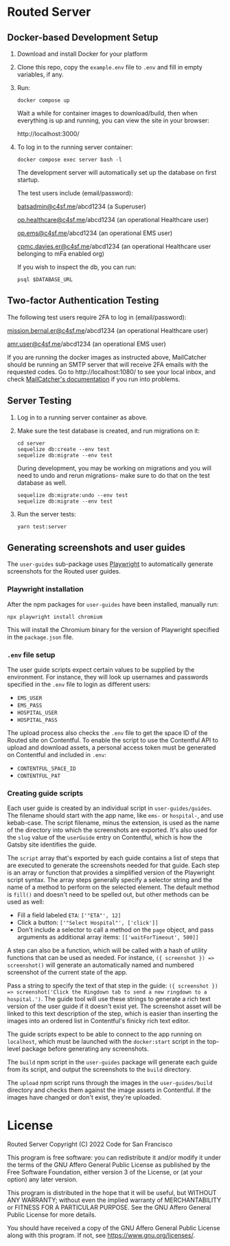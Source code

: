 # Routed Server

## Docker-based Development Setup

1. Download and install Docker for your platform

2. Clone this repo, copy the `example.env` file to `.env` and fill in empty variables, if any.

3. Run:

   ```
   docker compose up
   ```

   Wait a while for container images to download/build, then when everything is up
   and running, you can view the site in your browser:

   http://localhost:3000/

4. To log in to the running server container:

   ```
   docker compose exec server bash -l
   ```

   The development server will automatically set up the database on first startup.

   The test users include (email/password):

   batsadmin@c4sf.me/abcd1234 (a Superuser)

   op.healthcare@c4sf.me/abcd1234 (an operational Healthcare user)

   op.ems@c4sf.me/abcd1234 (an operational EMS user)

   cpmc.davies.er@c4sf.me/abcd1234 (an operational Healthcare user belonging to mFa enabled org)

   If you wish to inspect the db, you can run:

   ```
   psql $DATABASE_URL
   ```

## Two-factor Authentication Testing

The following test users require 2FA to log in (email/password):

mission.bernal.er@c4sf.me/abcd1234 (an operational Healthcare user)

amr.user@c4sf.me/abcd1234 (an operational EMS user)

If you are running the docker images as instructed above, MailCatcher should be running an SMTP server that will receive 2FA emails with the requested codes. Go to http://localhost:1080/ to see your local inbox, and check [MailCatcher's documentation](https://mailcatcher.me/) if you run into problems.

## Server Testing

1. Log in to a running server container as above.

2. Make sure the test database is created, and run migrations on it:

   ```
   cd server
   sequelize db:create --env test
   sequelize db:migrate --env test
   ```

   During development, you may be working on migrations and you will need to undo and rerun
   migrations- make sure to do that on the test database as well.

   ```
   sequelize db:migrate:undo --env test
   sequelize db:migrate --env test
   ```

3. Run the server tests:

   ```
   yarn test:server
   ```

## Generating screenshots and user guides

The `user-guides` sub-package uses [Playwright](https://playwright.dev/) to automatically generate screenshots for the Routed user guides.

### Playwright installation

After the npm packages for `user-guides` have been installed, manually run:

```
npx playwright install chromium
```

This will install the Chromium binary for the version of Playwright specified in the `package.json` file.

### `.env` file setup

The user guide scripts expect certain values to be supplied by the environment. For instance, they will look up usernames and passwords specified in the `.env` file to login as different users:

- `EMS_USER`
- `EMS_PASS`
- `HOSPITAL_USER`
- `HOSPITAL_PASS`

The upload process also checks the `.env` file to get the space ID of the Routed site on Contentful. To enable the script to use the Contentful API to upload and download assets, a personal access token must be generated on Contentful and included in `.env`:

- `CONTENTFUL_SPACE_ID`
- `CONTENTFUL_PAT`

### Creating guide scripts

Each user guide is created by an individual script in `user-guides/guides`. The filename should start with the app name, like `ems-` or `hospital-`, and use kebab-case. The script filename, minus the extension, is used as the name of the directory into which the screenshots are exported. It's also used for the `slug` value of the `userGuide` entry on Contentful, which is how the Gatsby site identifies the guide.

The `script` array that's exported by each guide contains a list of steps that are executed to generate the screenshots needed for that guide. Each step is an array or function that provides a simplified version of the Playwright script syntax. The array steps generally specify a selector string and the name of a method to perform on the selected element. The default method is `fill()` and doesn't need to be spelled out, but other methods can be used as well:

- Fill a field labeled `ETA`: `['"ETA"', 12]`
- Click a button: `['"Select Hospital"', ['click']]`
- Don't include a selector to call a method on the `page` object, and pass arguments as additional array items: `[['waitForTimeout', 500]]`

A step can also be a function, which will be called with a hash of utility functions that can be used as needed. For instance, `({ screenshot }) => screenshot()` will generate an automatically named and numbered screenshot of the current state of the app.

Pass a string to specify the text of that step in the guide: `({ screenshot }) => screenshot('Click the Ringdown tab to send a new ringdown to a hospital.')`. The guide tool will use these strings to generate a rich text version of the user guide if it doesn't exist yet. The screenshot asset will be linked to this text description of the step, which is easier than inserting the images into an ordered list in Contentful's finicky rich text editor.

The guide scripts expect to be able to connect to the app running on `localhost`, which must be launched with the `docker:start` script in the top-level package before generating any screenshots.

The `build` npm script in the `user-guides` package will generate each guide from its script, and output the screenshots to the `build` directory.

The `upload` npm script runs through the images in the `user-guides/build` directory and checks them against the image assets in Contentful. If the images have changed or don't exist, they're uploaded.

# License

Routed Server
Copyright (C) 2022 Code for San Francisco

This program is free software: you can redistribute it and/or modify
it under the terms of the GNU Affero General Public License as
published by the Free Software Foundation, either version 3 of the
License, or (at your option) any later version.

This program is distributed in the hope that it will be useful,
but WITHOUT ANY WARRANTY; without even the implied warranty of
MERCHANTABILITY or FITNESS FOR A PARTICULAR PURPOSE. See the
GNU Affero General Public License for more details.

You should have received a copy of the GNU Affero General Public License
along with this program. If not, see <https://www.gnu.org/licenses/>.
